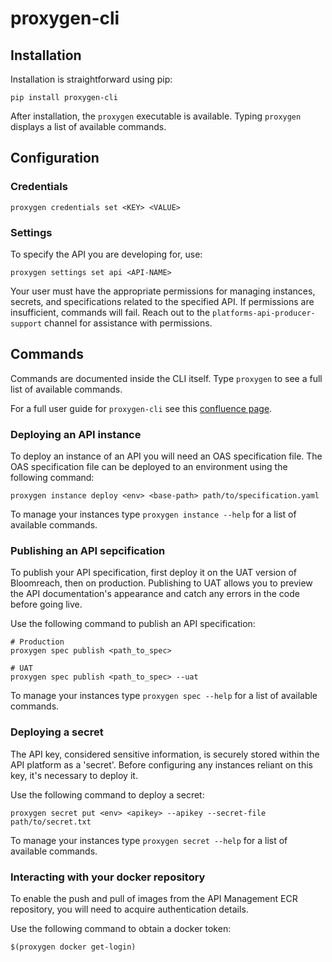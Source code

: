 # proxygen-cli

## Installation

Installation is straightforward using pip:
```
pip install proxygen-cli
```
After installation, the `proxygen` executable is available. Typing `proxygen` displays a list of available commands.


## Configuration 

### Credentials


```
proxygen credentials set <KEY> <VALUE>
```


### Settings
To specify the API you are developing for, use:
```
proxygen settings set api <API-NAME>
```
Your user must have the appropriate permissions for managing instances, secrets, and specifications related to the specified API. If permissions are insufficient, commands will fail. Reach out to the `platforms-api-producer-support` channel for assistance with permissions.


## Commands
Commands are documented inside the CLI itself.
Type `proxygen` to see a full list of available commands.

For a full user guide for `proxygen-cli` see this [confluence page](https://nhsd-confluence.digital.nhs.uk/display/APM/Proxygen+CLI+user+guide).

### Deploying an API instance
To deploy an instance of an API you will need an OAS specification file. The OAS specification file can be deployed to an environment using the following command:
```
proxygen instance deploy <env> <base-path> path/to/specification.yaml
```
To manage your instances type `proxygen instance --help` for a list of available commands.

### Publishing an API sepcification
To publish your API specification, first deploy it on the UAT version of Bloomreach, then on production. Publishing to UAT allows you to preview the API documentation's appearance and catch any errors in the code before going live.

Use the following command to publish an API specification:
```
# Production
proxygen spec publish <path_to_spec>
 
# UAT
proxygen spec publish <path_to_spec> --uat
```
To manage your instances type `proxygen spec --help` for a list of available commands.

### Deploying a secret
The API key, considered sensitive information, is securely stored within the API platform as a 'secret'. Before configuring any instances reliant on this key, it's necessary to deploy it.

Use the following command to deploy a secret:
```
proxygen secret put <env> <apikey> --apikey --secret-file path/to/secret.txt
```
To manage your instances type `proxygen secret --help` for a list of available commands.

### Interacting with your docker repository
To enable the push and pull of images from the API Management ECR repository, you will need to acquire authentication details.

Use the following command to obtain a docker token:
```
$(proxygen docker get-login)
```